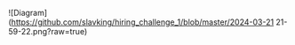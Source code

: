 ![Diagram](https://github.com/slavking/hiring_challenge_1/blob/master/2024-03-21 21-59-22.png?raw=true)
